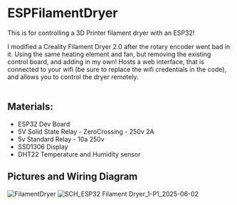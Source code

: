 # ESPFilamentDryer

This is for controlling a 3D Printer filament dryer with an ESP32!

I modified a Creality Filament Dryer 2.0 after the rotary encoder went bad in it. Using the same heating element and fan, but removing the existing control board, and adding in my own!
Hosts a web interface, that is connected to your wifi (be sure to replace the wifi credentials in the code), and allows you to control the dryer remotely.  
&nbsp;

## Materials:

- ESP32 Dev Board
- 5V Solid State Relay - ZeroCrossing - 250v 2A
- 5v Standard Relay - 10a 250v
- SSD1306 Display
- DHT22 Temperature and Humidity sensor

## Pictures and Wiring Diagram
![FilamentDryer](https://github.com/user-attachments/assets/97a9a222-02ea-4390-a8a3-ec0388e8eb22)
![SCH_ESP32 Filament Dryer_1-P1_2025-06-02](https://github.com/user-attachments/assets/0e08a190-fa27-4241-ada7-dba4ede1a624)
